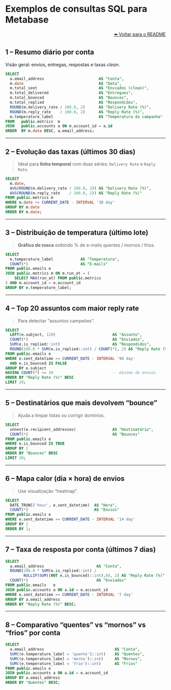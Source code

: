 # Exemplos de consultas SQL para Metabase

<p align="right">
  <a href="../../README.md">⬅️ Voltar para o README</a>
</p>

## 1 – Resumo diário por conta
Visão geral: envios, entregas, respostas e taxas *clean*.

```sql
SELECT
  a.email_address                        AS "Conta",
  m.date                                 AS "Data",
  m.total_sent                           AS "Enviados (clean)",
  m.total_delivered                      AS "Entregues",
  m.total_bounced                        AS "Bounces",
  m.total_replied                        AS "Respondidos",
  ROUND(m.delivery_rate / 100.0, 2)      AS "Delivery Rate (%)",
  ROUND(m.reply_rate    / 100.0, 2)      AS "Reply Rate (%)",
  m.temperature_label                    AS "Temperatura da campanha"
FROM   public.metrics  m
JOIN   public.accounts a ON m.account_id = a.id
ORDER  BY m.date DESC, a.email_address;
```

---

## 2 – Evolução das taxas (últimos 30 dias)

> Ideal para **linha temporal** com duas séries: `Delivery Rate` e `Reply Rate`.

```sql
SELECT
  m.date,
  AVG(ROUND(m.delivery_rate / 100.0, 2)) AS "Delivery Rate (%)",
  AVG(ROUND(m.reply_rate    / 100.0, 2)) AS "Reply Rate (%)"
FROM public.metrics m
WHERE m.date >= CURRENT_DATE - INTERVAL '30 day'
GROUP BY m.date
ORDER BY m.date;
```

---

## 3 – Distribuição de temperatura (último lote)

> **Gráfico de rosca** exibindo % de e-mails quentes / mornos / frios.

```sql
SELECT
  e.temperature_label            AS "Temperatura",
  COUNT(*)                       AS "E-mails"
FROM public.emails e
JOIN public.metrics m ON m.run_at = (
    SELECT MAX(run_at) FROM public.metrics
) AND m.account_id = e.account_id
GROUP BY e.temperature_label;
```

---

## 4 – Top 20 assuntos com maior reply rate

> Para detectar “assuntos campeões”.

```sql
SELECT
  LEFT(e.subject, 120)                         AS "Assunto",
  COUNT(*)                                     AS "Enviados",
  SUM(e.is_replied::int)                       AS "Respondidos",
  ROUND(100.0 * SUM(e.is_replied::int) / COUNT(*), 2) AS "Reply Rate (%)"
FROM public.emails e
WHERE e.sent_datetime >= CURRENT_DATE - INTERVAL '90 day'
  AND e.is_bounced IS FALSE
GROUP BY e.subject
HAVING COUNT(*) >= 30                          -- mínimo de envios
ORDER BY "Reply Rate (%)" DESC
LIMIT 20;
```

---

## 5 – Destinatários que mais devolvem “bounce”

> Ajuda a limpar listas ou corrigir domínios.

```sql
SELECT
  unnest(e.recipient_addresses)                AS "Destinatário",
  COUNT(*)                                     AS "Bounces"
FROM public.emails e
WHERE e.is_bounced IS TRUE
GROUP BY 1
ORDER BY "Bounces" DESC
LIMIT 30;
```

---

## 6 – Mapa calor (dia × hora) de envios

> Use visualização “heatmap”.

```sql
SELECT
  DATE_TRUNC('hour', e.sent_datetime)  AS "Hora",
  COUNT(*)                             AS "Envios"
FROM public.emails e
WHERE e.sent_datetime >= CURRENT_DATE - INTERVAL '14 day'
GROUP BY 1
ORDER BY 1;
```

---

## 7 – Taxa de resposta por conta (últimos 7 dias)

```sql
SELECT
  a.email_address                       AS "Conta",
  ROUND(100.0 * SUM(e.is_replied::int) /
        NULLIF(SUM((NOT e.is_bounced)::int),0), 2) AS "Reply Rate (%)",
  COUNT(*)                              AS "Enviados"
FROM public.emails   e
JOIN public.accounts a ON a.id = e.account_id
WHERE e.sent_datetime >= CURRENT_DATE - INTERVAL '7 day'
GROUP BY a.email_address
ORDER BY "Reply Rate (%)" DESC;
```

---

## 8 – Comparativo “quentes” vs “mornos” vs “frios” por conta

```sql
SELECT
  a.email_address                               AS "Conta",
  SUM((e.temperature_label = 'quente')::int)    AS "Quentes",
  SUM((e.temperature_label = 'morno')::int)     AS "Mornos",
  SUM((e.temperature_label = 'frio')::int)      AS "Frios"
FROM public.emails e
JOIN public.accounts a ON a.id = e.account_id
GROUP BY a.email_address
ORDER BY "Quentes" DESC;
```

